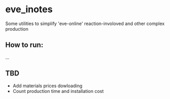 # eve_inotes
Some utilities to simplify 'eve-online' reaction-involoved and other complex production

## How to run:
...

## TBD

* Add materials prices dowloading
* Count production time and installation cost
